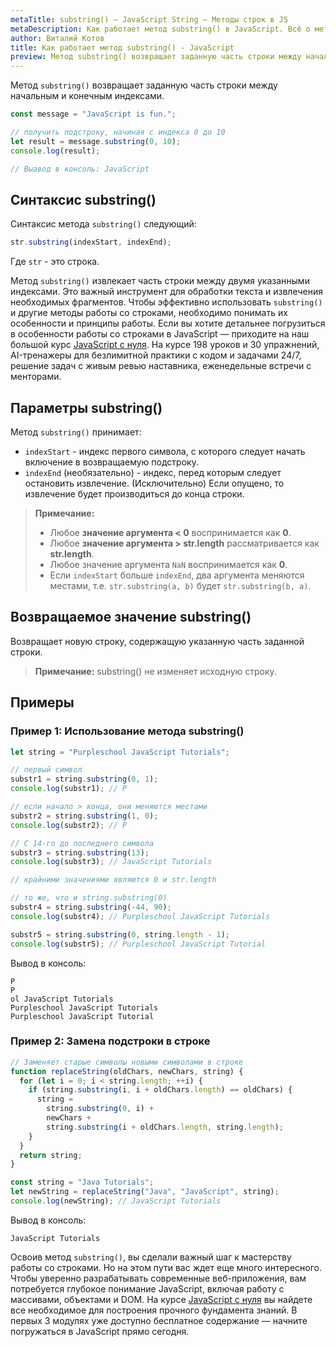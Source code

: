 ```yaml
---
metaTitle: substring() – JavaScript String – Методы строк в JS
metaDescription: Как работает метод substring() в JavaScript. Всё о методах работы со строками в JavaScript | База знаний PurpleSchool
author: Виталий Котов
title: Как работает метод substring() - JavaScript
preview: Метод substring() возвращает заданную часть строки между начальным и конечным индексами...
---
```


Метод `substring()` возвращает заданную часть строки между начальным и конечным индексами.

```javascript
const message = "JavaScript is fun.";

// получить подстроку, начиная с индекса 0 до 10
let result = message.substring(0, 10);
console.log(result);

// Выавод в консоль: JavaScript
```

## Синтаксис substring()

Синтаксис метода `substring()` следующий:

```javascript
str.substring(indexStart, indexEnd);
```

Где `str` - это строка.

Метод `substring()` извлекает часть строки между двумя указанными индексами. Это важный инструмент для обработки текста и извлечения необходимых фрагментов. Чтобы эффективно использовать `substring()` и другие методы работы со строками, необходимо понимать их особенности и принципы работы. Если вы хотите детальнее погрузиться в особенности работы со строками в JavaScript — приходите на наш большой курс [JavaScript с нуля](https://purpleschool.ru/course/javascript-basics?utm_source=knowledgebase&utm_medium=text&utm_campaign=kak-rabotaet-metod-substring-v-javascript). На курсе 198 уроков и 30 упражнений, AI-тренажеры для безлимитной практики с кодом и задачами 24/7, решение задач с живым ревью наставника, еженедельные встречи с менторами.

## Параметры substring()

Метод `substring()` принимает:

- `indexStart` - индекс первого символа, с которого следует начать включение в возвращаемую подстроку.
- `indexEnd` (необязательно) - индекс, перед которым следует остановить извлечение. (Исключительно) Если опущено, то извлечение будет производиться до конца строки.

> **Примечание:**
>
> - Любое **значение аргумента < 0** воспринимается как **0**.
> - Любое **значение аргумента > str.length** рассматривается как **str.length**.
> - Любое значение аргумента `NaN` воспринимается как **0**.
> - Если `indexStart` больше `indexEnd`, два аргумента меняются местами, т.е. `str.substring(a, b)` будет `str.substring(b, a)`.

## Возвращаемое значение substring()

Возвращает новую строку, содержащую указанную часть заданной строки.

> **Примечание:** substring() не изменяет исходную строку.

## Примеры

### Пример 1: Использование метода substring()

```javascript
let string = "Purpleschool JavaScript Tutorials";

// первый символ
substr1 = string.substring(0, 1);
console.log(substr1); // P

// если начало > конца, они меняются местами
substr2 = string.substring(1, 0);
console.log(substr2); // P

// С 14-го до последнего символа
substr3 = string.substring(13);
console.log(substr3); // JavaScript Tutorials

// крайними значениями являются 0 и str.length

// то же, что и string.substring(0)
substr4 = string.substring(-44, 90);
console.log(substr4); // Purpleschool JavaScript Tutorials

substr5 = string.substring(0, string.length - 1);
console.log(substr5); // Purpleschool JavaScript Tutorial
```

Вывод в консоль:

```
P
P
ol JavaScript Tutorials
Purpleschool JavaScript Tutorials
Purpleschool JavaScript Tutorial
```

### Пример 2: Замена подстроки в строке

```javascript
// Заменяет старые символы новыми символами в строке
function replaceString(oldChars, newChars, string) {
  for (let i = 0; i < string.length; ++i) {
    if (string.substring(i, i + oldChars.length) == oldChars) {
      string =
        string.substring(0, i) +
        newChars +
        string.substring(i + oldChars.length, string.length);
    }
  }
  return string;
}

const string = "Java Tutorials";
let newString = replaceString("Java", "JavaScript", string);
console.log(newString); // JavaScript Tutorials
```

Вывод в консоль:

```
JavaScript Tutorials
```

Освоив метод `substring()`, вы сделали важный шаг к мастерству работы со строками. Но на этом пути вас ждет еще много интересного. Чтобы уверенно разрабатывать современные веб-приложения, вам потребуется глубокое понимание JavaScript, включая работу с массивами, объектами и DOM. На курсе [JavaScript с нуля](https://purpleschool.ru/course/javascript-basics?utm_source=knowledgebase&utm_medium=text&utm_campaign=kak-rabotaet-metod-substring-v-javascript) вы найдете все необходимое для построения прочного фундамента знаний. В первых 3 модулях уже доступно бесплатное содержание — начните погружаться в JavaScript прямо сегодня.
